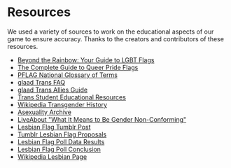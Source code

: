 # Resources
We used a variety of sources to work on the educational aspects of our game to ensure accuracy.
Thanks to the creators and contributors of these resources. 
* [Beyond the Rainbow: Your Guide to LGBT Flags](http://www.newnownext.com/guide-lgbt-flags/07/2017/)
* [The Complete Guide to Queer Pride Flags](https://www.pride.com/pride/2018/6/13/complete-guide-queer-pride-flags-0#media-gallery-media-11)
* [PFLAG National Glossary of Terms](https://pflag.org/glossary)
* [glaad Trans FAQ](glaad.org/transgender/transfaq)
* [glaad Trans Allies Guide](glaad.org/transgender/allies)
* [Trans Student Educational Resources](http://transstudent.org/)
* [Wikipedia Transgender History](https://en.wikipedia.org/wiki/Transgender_history)
* [Asexuality Archive](http://www.asexualityarchive.com/the-asexuality-flag/)
* [LiveAbout "What It Means to Be Gender Non-Conforming"](https://www.liveabout.com/what-does-it-mean-to-be-gender-non-conforming-1415327)
* [Lesbian Flag Tumblr Post](https://sadlesbeandisaster.tumblr.com/post/174589716001/sadlesbeandisaster-sadlesbeandisaster-meanings)
* [Tumblr Lesbian Flag Proposals](https://allukazaoldyeck.tumblr.com/post/174615049778/allukazaoldyeck-as-someone-who-made-one-of-the)
* [Lesbian Flag Poll Data Results](https://allukazaoldyeck.tumblr.com/post/174635579783/lesbian-flag-poll-data-results)
* [Lesbian Flag Poll Conclusion](https://allukazaoldyeck.tumblr.com/post/174619653418/i-realize-the-irony-in-making-another-lesbian-flag)
* [Wikipedia Lesbian Page](https://en.wikipedia.org/wiki/Lesbian)
